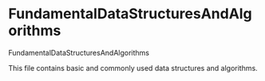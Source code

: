 FundamentalDataStructuresAndAlgorithms
======================================

FundamentalDataStructuresAndAlgorithms

This file contains basic and commonly used data structures and algorithms. 
